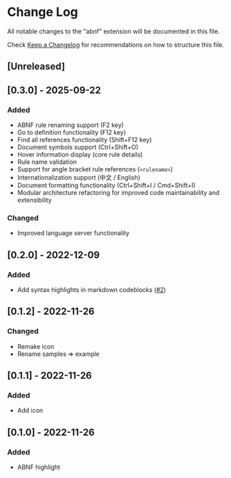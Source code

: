 # Change Log

All notable changes to the "abnf" extension will be documented in this file.

Check [Keep a Changelog](http://keepachangelog.com/) for recommendations on how to structure this file.

## [Unreleased]

## [0.3.0] - 2025-09-22

### Added

- ABNF rule renaming support (F2 key)
- Go to definition functionality (F12 key)
- Find all references functionality (Shift+F12 key)
- Document symbols support (Ctrl+Shift+O)
- Hover information display (core rule details)
- Rule name validation
- Support for angle bracket rule references (`<rulename>`)
- Internationalization support (中文 / English)
- Document formatting functionality (Ctrl+Shift+I / Cmd+Shift+I)
- Modular architecture refactoring for improved code maintainability and extensibility

### Changed

- Improved language server functionality

## [0.2.0] - 2022-12-09

### Added

- Add syntax highlights in markdown codeblocks ([#2])

[#2]: https://github.com/arniu/vscode-abnf/pull/2

## [0.1.2] - 2022-11-26

### Changed

- Remake icon
- Rename samples => example

## [0.1.1] - 2022-11-26

### Added

- Add icon

## [0.1.0] - 2022-11-26

### Added

- ABNF highlight
